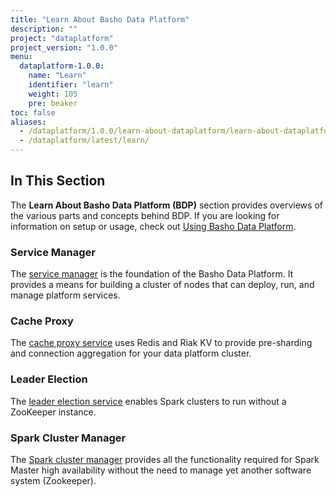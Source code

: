 ```yaml
---
title: "Learn About Basho Data Platform"
description: ""
project: "dataplatform"
project_version: "1.0.0"
menu:
  dataplatform-1.0.0:
    name: "Learn"
    identifier: "learn"
    weight: 105
    pre: beaker
toc: false
aliases:
  - /dataplatform/1.0.0/learn-about-dataplatform/learn-about-dataplatform/
  - /dataplatform/latest/learn/
---
```


[using bdp index]: {{<baseurl>}}dataplatform/1.0.0/using/
[cache proxy features]: {{<baseurl>}}dataplatform/1.0.0/learn/cache-proxy/
[service manager features]: {{<baseurl>}}dataplatform/1.0.0/learn/service-manager/
[leader election features]: {{<baseurl>}}dataplatform/1.0.0/learn/leader-election-service/
[spark manager features]: {{<baseurl>}}dataplatform/1.0.0/learn/spark-cluster-manager/

## In This Section

The **Learn About Basho Data Platform (BDP)**  section provides overviews of the various parts and concepts behind BDP. If you are looking for information on setup or usage, check out [Using Basho Data Platform][using bdp index].

### Service Manager

The [service manager][service manager features] is the foundation of the Basho Data Platform. It provides a means for building a cluster of nodes that can deploy, run, and manage platform services.

### Cache Proxy

The [cache proxy service][cache proxy features] uses Redis and Riak KV to provide pre-sharding and connection aggregation for your data platform cluster.

### Leader Election

The [leader election service][leader election features] enables Spark clusters to run without a ZooKeeper instance.

### Spark Cluster Manager

The [Spark cluster manager][spark manager features] provides all the functionality required for Spark Master high availability without the need to manage yet another software system (Zookeeper).
